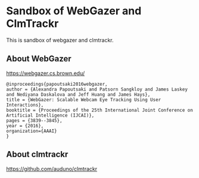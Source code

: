 Sandbox of WebGazer and ClmTrackr
==================================================
This is sandbox of webgazer and clmtrackr.

About WebGazer
--------------------------------------------------
https://webgazer.cs.brown.edu/

```
@inproceedings{papoutsaki2016webgazer,
author = {Alexandra Papoutsaki and Patsorn Sangkloy and James Laskey and Nediyana Daskalova and Jeff Huang and James Hays},
title = {WebGazer: Scalable Webcam Eye Tracking Using User Interactions},
booktitle = {Proceedings of the 25th International Joint Conference on Artificial Intelligence (IJCAI)},
pages = {3839--3845},
year = {2016},
organization={AAAI}
}
```

About clmtrackr
--------------------------------------------------
https://github.com/auduno/clmtrackr

